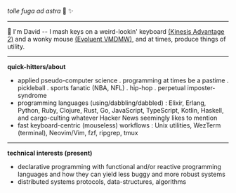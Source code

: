 _tolle fuga ad astra_ 🚀 ✨

---

👋  I'm David -- I mash keys on a weird-lookin' keyboard [(Kinesis Advantage 2)](https://kinesis-ergo.com/shop/advantage2/) and a wonky mouse [(Evoluent VMDMW)](https://evoluent.com/products/vmdmw/), and at times, produce things of utility.

---

**quick-hitters/about**

- applied pseudo-computer science . programming at times be a pastime . pickleball . sports fanatic (NBA, NFL) . hip-hop . perpetual imposter-syndrome
- programming languages (using/dabbling/dabbled) : Elixir, Erlang, Python, Ruby, Clojure, Rust, Go, JavaScript, TypeScript, Kotlin, Haskell, and cargo-culting whatever Hacker News seemingly likes to mention
- fast keyboard-centric (mouseless) workflows : Unix utilities, WezTerm (terminal), Neovim/Vim, fzf, ripgrep, tmux

---

**technical interests (present)**

- declarative programming with functional and/or reactive programming languages and how they can yield less buggy and more robust systems
- distributed systems protocols, data-structures, algorithms
